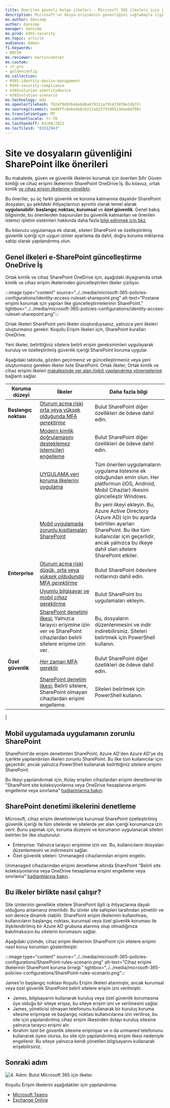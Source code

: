 ```yaml
---
title: Önerilen güvenli belge ilkeleri - Microsoft 365 ilkeleri için | Microsoft Docs
description: Microsoft'un dosya erişiminin güvenliğini sağlamayla ilgili SharePoint ilkelerini açıklar.
ms.author: dansimp
author: dansimp
manager: dansimp
ms.prod: m365-security
ms.topic: article
audience: Admin
f1.keywords:
- NOCSH
ms.reviewer: martincoetzer
ms.custom:
- it-pro
- goldenconfig
ms.collection:
- M365-identity-device-management
- M365-security-compliance
- m365solution-identitydevice
- m365solution-scenario
ms.technology: mdo
ms.openlocfilehash: f024f9d93b44e6d6a679311af914330f0e3db37c
ms.sourcegitcommit: bdd6ffc6ebe4e6cb212ab22793d9513dae6d798c
ms.translationtype: MT
ms.contentlocale: tr-TR
ms.lasthandoff: 03/08/2022
ms.locfileid: "63312943"
---
```

# <a name="policy-recommendations-for-securing-sharepoint-sites-and-files"></a>Site ve dosyaların güvenliğini SharePoint ilke önerileri

Bu makalede, güven ve güvenlik ilkelerini korumak için önerilen Sıfır Güven kimliği ve cihaz erişimi ilkelerinin SharePoint OneDrive İş. Bu kılavuz, ortak kimlik [ve cihaz erişim ilkelerine yöneliktir](identity-access-policies.md).

Bu öneriler, şu üç farklı güvenlik ve koruma katmanına dayalıdır SharePoint dosyaları, şu şekildeki ihtiyaçlarınızı ayrıntılı olarak temel alarak **uygulanabilir: başlangıç** **noktası, kurumsal** ve **özel güvenlik**. Genel bakış bilgisinde, bu önerilerden başvurulan bu güvenlik katmanları ve önerilen istemci işletim sistemleri hakkında daha fazla [bilgi edinmek için bkz](microsoft-365-policies-configurations.md).

Bu kılavuzu uygulamaya ek olarak, siteleri SharePoint ve özelleştirilmiş güvenlik içeriği için uygun izinler ayarlama da dahil, doğru koruma miktarına sahip olarak yapılandırmış olun.

## <a name="updating-common-policies-to-include-sharepoint-and-onedrive-for-business"></a>Genel ilkeleri e-SharePoint güncelleştirme OneDrive İş

Ortak kimlik ve cihaz SharePoint OneDrive için, aşağıdaki diyagramda ortak kimlik ve cihaz erişim ilkelerinden güncelleştirilen ilkeler çiziliyor.

:::image type="content" source="../../media/microsoft-365-policies-configurations/identity-access-ruleset-sharepoint.png" alt-text="Postane erişimi korumak için yapılan ilke güncelleştirmelerinin SharePoint." lightbox="../../media/microsoft-365-policies-configurations/identity-access-ruleset-sharepoint.png":::

Ortak ilkeleri SharePoint yeni ilkeler oluşturduysanız, yalnızca yeni ilkeleri oluşturmanız gerekir. Koşullu Erişim ilkeleri için, SharePoint kuralları OneDrive.

Yeni ilkeler, belirttiğiniz sitelere belirli erişim gereksinimleri uygulayarak kuruluş ve özelleştirilmiş güvenlik içeriği SharePoint koruma uygular.

Aşağıdaki tabloda, gözden geçirmeniz ve güncelleştirmeniz veya yeni oluşturmanız gereken ilkeler liste SharePoint. Ortak ilkeler, Ortak kimlik ve cihaz erişimi ilkeleri [makalesinde yer alan ilişkili yapılandırma yönergelerine](identity-access-policies.md) bağlantı sağlar.

|Koruma düzeyi|İlkeler|Daha fazla bilgi|
|---|---|---|
|**Başlangıç noktası**|[Oturum açma riski orta veya yüksek olduğunda MFA  *gerektirme*](identity-access-policies.md#require-mfa-based-on-sign-in-risk)|Bulut SharePoint diğer özellikleri de ödeve dahil edin.|
||[Modern kimlik doğrulamasını desteklemez istemcileri engelleme](identity-access-policies.md#block-clients-that-dont-support-multi-factor)|Bulut SharePoint diğer özellikleri de ödeve dahil edin.|
||[UYGULAMA veri koruma ilkelerini uygulama](identity-access-policies.md#apply-app-data-protection-policies)|Tüm önerilen uygulamaların uygulama listesine ek olduğundan emin olun. Her platformun (iOS, Android, Mobil Cihazlar) ilkesini güncelleştir Windows.|
||[Mobil uygulamada zorunlu kısıtlamaları SharePoint](#use-app-enforced-restrictions-in-sharepoint)|Bu yeni ilkeyi ekleyin. Bu, Azure Active Directory (Azure AD) için bu ayarda belirtilen ayarları SharePoint. Bu ilke tüm kullanıcılar için geçerlidir, ancak yalnızca bu ilkeye dahil olan sitelere SharePoint etkiler.|
|**Enterprise**|[Oturum açma riski düşük, orta veya *yüksek olduğunda* MFA  *gerektirme*](identity-access-policies.md#require-mfa-based-on-sign-in-risk)|Bulut SharePoint ödevlere notlarınızı dahil edin.|
||[Uyumlu bilgisayar ve *mobil cihaz* gerektirme](identity-access-policies.md#require-compliant-pcs-and-mobile-devices)|Bulut SharePoint bu uygulamaları ekleyin.|
||[SharePoint denetimi ilkesi:](#sharepoint-access-control-policies) Yalnızca tarayıcı erişimine izin ver ve SharePoint cihazlardan belirli sitelere erişime izin ver.|Bu, dosyaların düzenlenmesini ve indir indirebilirsiniz. Siteleri belirtmek için PowerShell kullanın.|
|**Özel güvenlik**|[*Her* zaman MFA gerektir](identity-access-policies.md#require-mfa-based-on-sign-in-risk)|Bulut SharePoint diğer özellikleri de ödeve dahil edin.|
||[SharePoint denetim ilkesi:](#use-app-enforced-restrictions-in-sharepoint) Belirli sitelere, SharePoint olmayan cihazlardan erişimi engelleme.|Siteleri belirtmek için PowerShell kullanın.|
|

## <a name="use-app-enforced-restrictions-in-sharepoint"></a>Mobil uygulamada uygulamanın zorunlu SharePoint

SharePoint'de erişim denetimleri SharePoint, Azure AD'den Azure AD'ye dış içerikte yapılandırılan ilkeleri zorunlu SharePoint. Bu ilke tüm kullanıcılar için geçerlidir, ancak yalnızca PowerShell kullanarak belirttiğiniz sitelere erişimi SharePoint.

Bu ilkeyi yapılandırmak için, Kolay erişilen cihazlardan erişimi denetleme'de "SharePoint site koleksiyonlarına veya OneDrive hesaplarına erişimi engelleme veya sınırlama" [bağlantılarına bakın](/sharepoint/control-access-from-unmanaged-devices).

## <a name="sharepoint-access-control-policies"></a>SharePoint denetimi ilkelerini denetleme

Microsoft, cihaz erişim denetimleriyle kurumsal SharePoint özelleştirilmiş güvenlik içeriği ile tüm sitelerde ve sitelerde yer alan içeriği korumanıza izin verir. Bunu yapmak için, koruma düzeyini ve korumanın uygulanacak siteleri belirten bir ilke oluşturulur.

- Enterprise: Yalnızca tarayıcı erişimine izin ver. Bu, kullanıcıların dosyaları düzenlemesini ve indirmesini sağlar.
- Özel güvenlik siteleri: Unmanaged cihazlarından erişimi engelin.

Unmanaged cihazlarından erişimi denetleme altında SharePoint "Belirli site koleksiyonlarına veya OneDrive hesaplarına erişimi engelleme veya sınırlama" [bağlantılarına bakın](/sharepoint/control-access-from-unmanaged-devices).

## <a name="how-these-policies-work-together"></a>Bu ilkeler birlikte nasıl çalışır?

Site izinlerinin genellikle sitelere SharePoint ilgili iş ihtiyaçlarına dayalı olduğunu anlamanız önemlidir. Bu izinler site sahipleri tarafından yönetilir ve son derece dinamik olabilir. SharePoint erişim ilkelerinin kullanılması, kullanıcıların başlangıç noktası, kurumsal veya özel güvenlik koruması ile ilişkilendirilmiş bir Azure AD grubuna atanmış olup olmadığınıza bakılmaksızın bu sitelerin korumasını sağlar.

Aşağıdaki çizimde, cihaz erişim ilkelerinin SharePoint için sitelere erişimi nasıl koruy korumları gösterilmiştir.

:::image type="content" source="../../media/microsoft-365-policies-configurations/SharePoint-rules-scenario.png" alt-text="Cihaz erişimi ilkelerinin SharePoint koruma örneği." lightbox="../../media/microsoft-365-policies-configurations/SharePoint-rules-scenario.png":::

James'in başlangıç noktası Koşullu Erişim ilkeleri atanmıştır, ancak kurumsal veya özel güvenlik SharePoint belirli sitelere erişim izni verilmiştir.

- James, bilgisayarını kullanarak kuruluş veya özel güvenlik korumasına üye olduğu bir siteye erişse, bu siteye erişim izni ve verilmesini sağlar.
- James, yöneticisi olmayan telefonunu kullanarak bir kuruluş koruma sitesine erişmişse ve başlangıç noktası kullanıcılarına izin verilirse, bu site için yapılandırılmış cihaz erişim ilkesinden dolayı kuruluş sitesine yalnızca tarayıcı erişimi alır.
- İbrahim özel bir güvenlik sitesine erişmişse ve o da unmaned telefonunu kullanarak üyesi olursa, bu site için yapılandırılmış erişim ilkesi nedeniyle engellenir. Bu siteye yalnızca kendi yönetilen bilgisayarını kullanarak erişebilirsiniz.

## <a name="next-step"></a>Sonraki adım

![4. Adım: Bulut Microsoft 365 için ilkeler.](../../media/microsoft-365-policies-configurations/identity-device-access-steps-next-step-4.png)

Koşullu Erişim ilkelerini aşağıdakiler için yapılandırma:

- [Microsoft Teams](teams-access-policies.md)
- [Exchange Online](secure-email-recommended-policies.md)